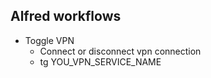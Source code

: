 Alfred workflows
--

* Toggle VPN
    - Connect or disconnect vpn connection
    - tg YOU_VPN_SERVICE_NAME
